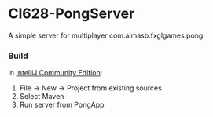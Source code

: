 # CI628-PongServer
A simple server for multiplayer com.almasb.fxglgames.pong.

### Build

In [IntelliJ Community Edition](https://www.jetbrains.com/idea/):

1. File -> New -> Project from existing sources
2. Select Maven 
3. Run server from PongApp
